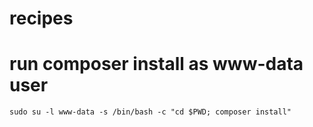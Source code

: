 # recipes



# run composer install as www-data user

`sudo su -l www-data -s /bin/bash -c "cd $PWD; composer install"`